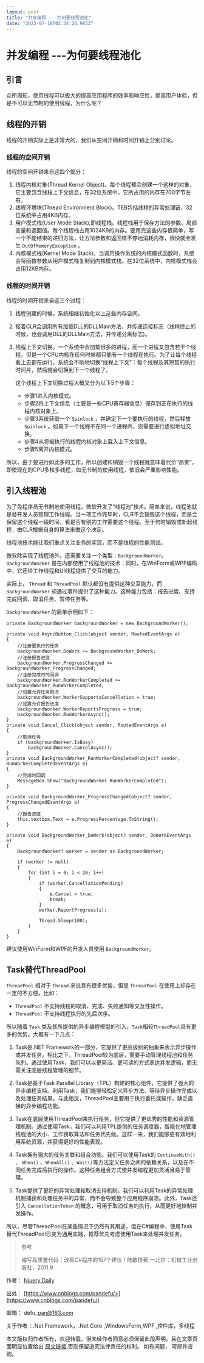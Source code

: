 ```yaml
---
layout: post
title: "并发编程 ---为何要线程池化"
date: "2023-07-19T02:34:26.983Z"
---
```

并发编程 ---为何要线程池化
===============

引言
--

众所周知，使用线程可以极大的提高应用程序的效率和响应性，提高用户体验，但是不可以无节制的使用线程，为什么呢？

线程的开销
-----

线程的开销实际上是非常大的，我们从空间开销和时间开销上分别讨论。

### 线程的空间开销

线程的空间开销来自这四个部分：

1.  线程内核对象(Thread Kernel Object)。每个线程都会创建一个这样的对象，它主要包含线程上下文信息，在32位系统中，它所占用的内存在700字节左右。
2.  线程环境块(Thread Environment Block)。TEB包括线程的异常处理链，32位系统中占用4KB内存。
3.  用户模式栈(User Mode Stack),即线程栈。线程栈用于保存方法的参数、局部变量和返回值。每个线程栈占用1024KB的内存。要用完这些内存很简单，写一个不能结束的递归方法，让方法参数和返回值不停地消耗内存，很快就会发生 `OutOfMemoryException` 。
4.  内核模式栈(Kernel Mode Stack)。当调用操作系统的内核模式函数时，系统会将函数参数从用户模式栈复制到内核模式栈。在32位系统中，内核模式栈会占用12KB内存。

### 线程的时间开销

线程的时间开销来自这三个过程：

1.  线程创建的时候，系统相继初始化以上这些内存空间。
    
2.  接着CLR会调用所有加载DLL的DLLMain方法，并传递连接标志（线程终止的时候，也会调用DLL的DLLMain方法，并传递分离标志)。
    
3.  线程上下文切换。一个系统中会加载很多的进程，而一个进程又包含若干个线程。但是一个CPU内核在任何时候都只能有一个线程在执行。为了让每个线程看上去都在运行，系统会不断地切换“线程上下文”：每个线程及其短暂的执行时间片，然后就会切换到下一个线程了。
    
    这个线程上下文切换过程大概又分为以下5个步骤：
    
    *   步骤1进入内核模式。
    *   步骤2将上下文信息（主要是一些CPU寄存器信息）保存到正在执行的线程内核对象上。
    *   步骤3系统获取一个 `Spinlock` ，并确定下一个要执行的线程，然后释放 `Spinlock` 。如果下一个线程不在同一个进程内，则需要进行虚拟地址交换。
    *   步骤4从将被执行的线程内核对象上载入上下文信息。
    *   步骤5离开内核模式。

所以，由于要进行如此多的工作，所以创建和销毁一个线程就意味着代价“昂贵”，即使现在的CPU多核多线程，如无节制的使用线程，依旧会严重影响性能。

引入线程池
-----

为了免程序员无节制地使用线程，微软开发了“线程池”技术。简单来说，线程池就是替开发人员管理工作线程。当一项工作完毕时，CLR不会销毁这个线程，而是会保留这个线程一段时间，看是否有别的工作需要这个线程。至于何时销毁或新起线程，由CLR根据自身的算法来做这个决定。

线程池技术能让我们重点关注业务的实现，而不是线程的性能测试。

微软除实现了线程池外，还需要关注一个类型：`BackgroundWorker`。 `BackgroundWorker` 是在内部使用了线程池的技术：同时，在WinForm或WPF编码中，它还给工作线程和UI线程提供了交互的能力。

实际上， `Thread` 和 `ThreadPool` 默认都没有提供这种交互能力，而 `BackgroundWorker` 却通过事件提供了这种能力。这种能力包括：报告进度、支持完成回调、取消任务、暂停任务等。

`BackgroundWorker` 的简单示例如下：

    private BackgroundWorker backgroundWorker = new BackgroundWorker();
    
    private void AsyncButton_Click(object sender, RoutedEventArgs e)
    {
        //注册要执行的任务
        backgroundWorker.DoWork += BackgroundWorker_DoWork;
        //注册报告进度
        backgroundWorker.ProgressChanged += BackgroundWorker_ProgressChanged;
        //注册完成时的回调
        backgroundWorker.RunWorkerCompleted += BackgroundWorker_RunWorkerCompleted;
        //设置允许任务取消
        backgroundWorker.WorkerSupportsCancellation = true;
        //设置允许报告进度
        backgroundWorker.WorkerReportsProgress = true;
        backgroundWorker.RunWorkerAsync();
    }
    private void Cancel_Click(object sender, RoutedEventArgs e)
    {
        //取消任务
        if (backgroundWorker.IsBusy)
            backgroundWorker.CancelAsync();
    }
    private void BackgroundWorker_RunWorkerCompleted(object? sender, RunWorkerCompletedEventArgs e)
    {
        //完成时回调
        MessageBox.Show("BackgroundWorker RunWorkerCompleted");
    }
    
    private void BackgroundWorker_ProgressChanged(object? sender, ProgressChangedEventArgs e)
    {   
        //报告进度
        this.textbox.Text = e.ProgressPercentage.ToString();
    }
    
    private void BackgroundWorker_DoWork(object? sender, DoWorkEventArgs e)
    {
        BackgroundWorker? worker = sender as BackgroundWorker;
    
        if (worker != null)
        {
            for (int i = 0; i < 20; i++)
            {
                if (worker.CancellationPending)
                {
                    e.Cancel = true;
                    break;
                }
                worker.ReportProgress(i);
    
                Thread.Sleep(100);
            }
        }
    }
    

建议使用WinForm和WPF的开发人员使用 `BackgroundWorker`。

Task替代ThreadPool
----------------

`ThreadPool` 相对于 `Thread` 来说具有很多优势，但是 `ThreadPool` 在使用上却存在一定的不方便。比如：

*   `ThreadPool` 不支持线程的取消、完成、失败通知等交互性操作。
*   `ThreadPool` 不支持线程执行的先后次序。

所以随着 `Task` 类及其所提供的异步编程模型的引入，`Task`相较`ThreadPool`具有更多的优势。大概有一下几点：

1.  Task是.NET Framework的一部分，它提供了更高级别的抽象来表示异步操作或并发任务。相比之下，ThreadPool较为底层，需要手动管理线程池和任务队列。通过使用Task，我们可以以更简洁、更可读的方式表达并发逻辑，而无需关注底层线程管理的细节。
    
2.  Task是基于Task Parallel Library（TPL）构建的核心组件，它提供了强大的异步编程支持。利用Task，我们能够轻松定义异步方法、等待异步操作完成以及处理任务结果。与此相反，ThreadPool主要用于执行委托或操作，缺乏直接的异步编程功能。
    
3.  Task在底层使用ThreadPool来执行任务，但它提供了更优秀的性能和资源管理机制。通过使用Task，我们可以利用TPL提供的任务调度器，智能化地管理线程池的大小、工作窃取算法和任务优先级。这样一来，我们能够更有效地利用系统资源，并获得更好的性能表现。
    
4.  Task拥有强大的任务关联和组合功能。我们可以使用Task的 `ContinueWith()` 、 `When()` 、`WhenAll()` 、`Wait()`等方法定义任务之间的依赖关系，以及在不同任务完成后执行的操作。这种任务组合方式使并发编程更加灵活且易于管理。
    
5.  Task提供了更好的异常处理和取消支持机制。我们可以利用Task的异常处理机制捕获和处理任务中的异常，而不会导致整个应用程序崩溃。此外，Task还引入 `CancellationToken` 的概念，可用于取消任务的执行，从而更好地控制并发操作。
    

所以，尽管ThreadPool在某些情况下仍然有其用途，但在C#编程中，使用Task替代ThreadPool已变为通用实践，推荐优先考虑使用Task来处理并发任务。

> 参考
> 
> 编写高质量代码：改善C#程序的157个建议 / 陆敏技著.一北京：机械工业出版社，2011.9

作者： [Niuery Daily](https://www.cnblogs.com/pandefu/)

出处： [https://www.cnblogs.com/pandefu/>](https://www.cnblogs.com/pandefu/)

邮箱： defu\_pan@163.com

关于作者：.Net Framework，.Net Core ,WindowsForm,WPF ,控件库，多线程

本文版权归作者所有，欢迎转载，但未经作者同意必须保留此段声明，且在文章页面明显位置给出 [原文链接](#),否则保留追究法律责任的权利。 如有问题， 可邮件咨询。